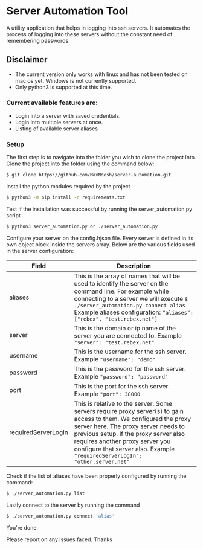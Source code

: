# Server Automation Tool

A utility application that helps in logging into ssh servers. It automates the process of logging into these servers without the constant need of remembering passwords.

## Disclaimer
- The current version only works with linux and has not been tested on mac os yet. Windows is not currently supported.
- Only python3 is supported at this time.

### Current available features are:
* Login into a server with saved credentials.
* Login into multiple servers at once.
* Listing of available server aliases

### Setup
The first step is to navigate into the folder you wish to clone the project into. 
Clone the project into the folder using the command below:
```sh
$ git clone https://github.com/MaxNdesh/server-automation.git
```

Install the python modules required by the project
```sh
$ python3 -m pip install -r requirements.txt
```

Test if the installation was successful by running the server_automation.py script
```sh
$ python3 server_automation.py or ./server_automation.py
```

Configure your server on the config.hjson file.
Every server is defined in its own object block inside the servers array.
Below are the various fields used in the server configuration:

| Field | Description |
| ------ | ------ |
| aliases |  This is the array of names that will be used to identify the server on the command line. For example while connecting to a server we will execute ```$ ./server_automation.py connect alias ``` Example aliases configuration: `"aliases": ["rebex", "test.rebex.net"]` |           
| server |  This is the domain or ip name of the server you are connected to. Example `"server": "test.rebex.net"` |
| username |  This is the username for the ssh server. Example `"username": "demo"` |
| password | This is the password for the ssh server. Example `"password": "password"` |
| port | This is the port for the ssh server. Example `"port": 38000` |
| requiredServerLogIn | This is relative to the server. Some servers require proxy server(s) to gain access to them. We configured the proxy server here. The proxy server needs to previous setup. If the proxy server also requires another proxy server you configure that server also. Example `"requiredServerLogIn": "other.server.net"` |
                         
Check if the list of aliases have been properly configured by running the command:
```sh
$ ./server_automation.py list
```

Lastly connect to the server by running the command
```sh 
$ ./server_automation.py connect 'alias'
```
 You're done.
 
 Please report on any issues faced. Thanks
